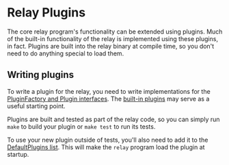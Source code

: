 # Relay Plugins

The core relay program's functionality can be extended using plugins. Much of the built-in functionality of the relay is implemented using these plugins, in fact. Plugins are built into the relay binary at compile time, so you don't need to do anything special to load them.

## Writing plugins

To write a plugin for the relay, you need to write implementations for the [PluginFactory and Plugin interfaces](https://github.com/fullstorydev/relay-core/blob/master/relay/traffic/plugin-interfaces.go). The [built-in plugins](https://github.com/fullstorydev/relay-core/tree/master/relay/plugins/traffic) may serve as a useful starting point.

Plugins are built and tested as part of the relay code, so you can simply run `make` to build your plugin or `make test` to run its tests.

To use your new plugin outside of tests, you'll also need to add it to the [DefaultPlugins list](https://github.com/fullstorydev/relay-core/blob/master/relay/main/main.go). This will make the `relay` program load the plugin at startup.
